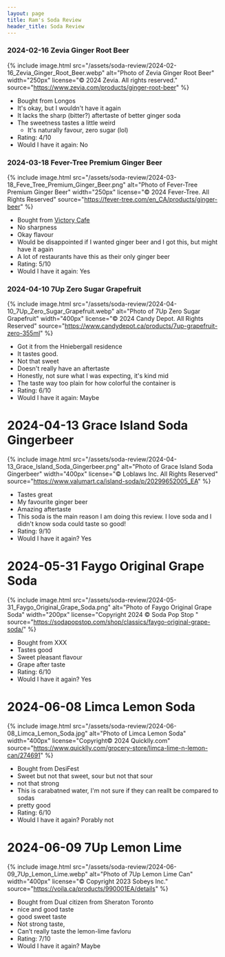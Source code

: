 ```yaml
---
layout: page
title: Ram's Soda Review
header_title: Soda Review
---
```


### 2024-02-16 Zevia Ginger Root Beer
{% include image.html 
   src="/assets/soda-review/2024-02-16_Zevia_Ginger_Root_Beer.webp" 
   alt="Photo of Zevia Ginger Root Beer" 
   width="250px"
   license="© 2024 Zevia. All rights reserved." 
   source="https://www.zevia.com/products/ginger-root-beer"
%}
- Bought from Longos
- It's okay, but I wouldn't have it again
- It lacks the sharp (bitter?) aftertaste of better ginger soda
- The sweetness tastes a little weird
    - It's naturally favour, zero sugar (lol)
- Rating: 4/10
- Would I have it again: No

### 2024-03-18 Fever-Tree Premium Ginger Beer
{% include image.html 
   src="/assets/soda-review/2024-03-18_Feve_Tree_Premium_Ginger_Beer.png" 
   alt="Photo of Fever-Tree Premium Ginger Beer" 
   width="250px"
   license="© 2024 Fever-Tree. All Rights Reserved" 
   source="https://fever-tree.com/en_CA/products/ginger-beer"
%}
- Bought from [Victory Cafe](https://www.victorycafe.ca/) <!-- 440 Bloor St W, Toronto, ON M5S 1X -->
- No sharpness
- Okay flavour
- Would be disappointed if I wanted ginger beer and I got this, but might have it again
- A lot of restaurants have this as their only ginger beer
- Rating: 5/10
- Would I have it again: Yes


### 2024-04-10 7Up Zero Sugar Grapefruit
{% include image.html 
   src="/assets/soda-review/2024-04-10_7Up_Zero_Sugar_Grapefruit.webp" 
   alt="Photo of 7Up Zero Sugar Grapefruit" 
   width="400px"
   license="© 2024 Candy Depot. All Rights Reserved" 
   source="https://www.candydepot.ca/products/7up-grapefruit-zero-355ml"
%}

- Got it from the Hniebergall residence
- It tastes good. 
- Not that sweet
- Doesn't really have an aftertaste
- Honestly, not sure what I was expecting, it's kind mid
- The taste way too plain for how colorful the container is
- Rating: 6/10
- Would I have it again: Maybe



# 2024-04-13 Grace Island Soda Gingerbeer
{% include image.html 
   src="/assets/soda-review/2024-04-13_Grace_Island_Soda_Gingerbeer.png"
   alt="Photo of Grace Island Soda Gingerbeer" 
   width="400px"
   license="© Loblaws Inc. All Rights Reserved" 
   source="https://www.valumart.ca/island-soda/p/20299652005_EA"
%}
- Tastes great
- My favourite ginger beer
- Amazing aftertaste
- This soda is the main reason I am doing this review. I love soda and I didn't know soda could taste so good!
- Rating: 9/10
- Would I have it again? Yes

# 2024-05-31 Faygo Original Grape Soda
{% include image.html 
   src="/assets/soda-review/2024-05-31_Faygo_Original_Grape_Soda.png"
   alt="Photo of Faygo Original Grape Soda" 
   width="200px"
   license="Copyright 2024 © Soda Pop Stop " 
   source="https://sodapopstop.com/shop/classics/faygo-original-grape-soda/"
%}
- Bought from XXX
- Tastes good
- Sweet pleasant flavour
- Grape after taste
- Rating: 6/10
- Would I have it again? Yes

# 2024-06-08 Limca Lemon Soda
{% include image.html 
   src="/assets/soda-review/2024-06-08_Limca_Lemon_Soda.jpg"
   alt="Photo of Limca Lemon Soda" 
   width="400px"
   license="Copyright© 2024 Quicklly.com" 
   source="https://www.quicklly.com/grocery-store/limca-lime-n-lemon-can/274691"
%}
- Bought from DesiFest
- Sweet but not that sweet, sour but not that sour 
- not that strong
- This is carabatned water, I'm not sure if they can reallt be compared to sodas
- pretty good
- Rating: 6/10
- Would I have it again? Porably not


# 2024-06-09 7Up Lemon Lime
{% include image.html 
   src="/assets/soda-review/2024-06-09_7Up_Lemon_Lime.webp"
   alt="Photo of 7Up Lemon Lime Can" 
   width="400px"
   license="© Copyright 2023 Sobeys Inc." 
   source="https://voila.ca/products/990001EA/details"
%}
- Bought from Dual citizen from Sheraton Toronto
- nice and good taste
- good sweet taste
- Not strong taste,
- Can’t really taste the lemon-lime favloru 
- Rating: 7/10
- Would I have it again? Maybe
